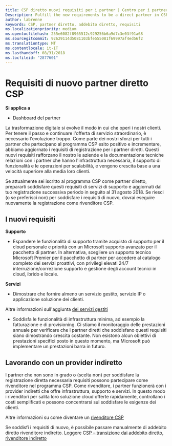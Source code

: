 ```yaml
---
title: CSP diretto nuovi requisiti per i partner | Centro per i partner
Description: Fulfill the new requirements to be a direct partner in CSP
author: labrenne
keywords: CSP, partner diretto, addebito diretto, requisiti
ms.localizationpriority: medium
ms.openlocfilehash: 255e6082f8965512c929256b6a9d7c3e03f91a68
ms.sourcegitcommit: 92629114d5081103bfe555081f69997af4ed56f2
ms.translationtype: MT
ms.contentlocale: it-IT
ms.lasthandoff: 08/31/2018
ms.locfileid: "2877601"
---
```

# <a name="csp-direct-partner-new-requirements"></a>Requisiti di nuovo partner diretto CSP

**Si applica a**

- Dashboard del partner

La trasformazione digitale si evolve il modo in cui che operi i nostri clienti. Per tenere il passo e continuare l'offerta di servizio straordinario, è necessario l'evoluzione troppo. Come parte dei nostri sforzi per tutti i partner che partecipano al programma CSP esito positivo e incrementare, abbiamo aggiornato i requisiti di registrazione per i partner diretti. Questi nuovi requisiti rafforzano il nostro le aziende e la documentazione tecniche relazioni con i partner che hanno l'infrastruttura necessaria, il supporto di funzionalità e le operazioni per scalabilità, e vengono crescita base a una velocità superiore alla media loro clienti.

Se attualmente sei iscritto al programma CSP come partner diretto, prepararti soddisfare questi requisiti di servizi di supporto e aggiornati dal tuo registrazione successiva periodo in seguito al 31 agosto 2018. Se riesci (o se preferisci non) per soddisfare i requisiti di nuovo, dovrai eseguire nuovamente la registrazione come rivenditore CSP.

## <a name="the-new-requirements"></a>I nuovi requisiti

**Supporto**

- Espandere le funzionalità di supporto tramite acquisto di supporto per il cloud personale e priorità con un Microsoft supporto avanzato per il pacchetto di partner. In alternativa, scegliere un supporto tecnico Microsoft Premier per il pacchetto di partner per accedere al catalogo completo dei servizi proattivi, con privilegi elevati 24/7 interruzione/correzione supporto e gestione degli account tecnici in cloud, ibrido e locale. 

**Servizi**

- Dimostrare che fornire almeno un servizio gestito, servizio IP o applicazione soluzione dei clienti. 

Altre informazioni sull'aggiunta [dei servizi gestiti](https://partner.microsoft.com/business-opportunities/managed-services-provider) 

- Soddisfa le funzionalità di infrastruttura minima, ad esempio la fatturazione e di provisioning.
Ci stiamo il monitoraggio delle prestazioni annuale per verificare che i partner diretti che soddisfano questi requisiti siano dimostrando crescita costante. Non esistono alcun obiettivi di prestazioni specifici posto in questo momento, ma Microsoft può implementare un prestazioni barra in futuro. 

## <a name="working-with-an-indirect-provider"></a>Lavorando con un provider indiretto

I partner che non sono in grado o (scelta non) per soddisfare la registrazione diretta necessaria requisiti possono partecipare come rivenditore nel programma CSP. Come rivenditore, i partner funzionerà con i provider indiretti che offre infrastruttura, supporto e servizi. In questo modo i rivenditori per salita loro soluzione cloud offerte rapidamente, controllano i costi semplificati e possono concentrarsi sul soddisfare le esigenze dei clienti.  

Altre informazioni su come diventare un [rivenditore CSP](https://partner.microsoft.com/cloud-solution-provider)

Se soddisfi i requisiti di nuovo, è possibile passare manualmente di addebito diretto rivenditore indiretto. Leggere [CSP – transizione dai addebito diretto, rivenditore indiretto](https://support.microsoft.com/help/4457311/csp-transition-direct-to-indirect-reseller )

